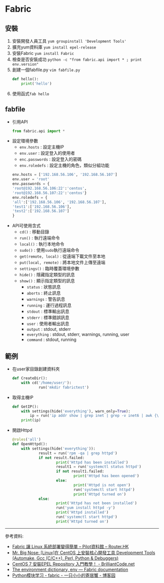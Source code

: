 # Fabric
## 安裝
1. 安裝開發人員工具 `yum groupinstall 'Development Tools'`
2. 擴充yum資料庫 `yum install epel-release`
3. 安裝Fabric `yum install Fabric`
4. 檢查是否安裝成功 `python -c "from fabric.api import * ; print env.version"`
5. 創建一個fabfile.py `vim fabfile.py`
    ```py
    def hello():
        print('hello')
    ```
6. 使用函式`fab hello`
## fabfile
- 引用API
    ```py
    from fabric.api import *
    ```
- 設定環境參數
    - `env.hosts` : 設定主機IP
    - `env.user` : 設定登入的使用者
    - `enc.passwords` : 設定登入的密碼
    - `env.roledefs` : 設定主機的角色，類似分組功能
    ```py
    env.hosts = ['192.168.56.106', '192.168.56.107']
    env.user = 'root'
    env.passwords = {
    'root@192.168.56.106:22':'centos',
    'root@192.168.56.107:22':'centos'}
    env.roledefs = {
    'all':['192.168.56.106', '192.168.56.107'],
    'test1':['192.168.56.106'],
    'test2':['192.168.56.107']
    }
    ```
- API可使用含式
    - `cd()` : 移動目錄
    - `run()` : 執行遠端命令
    - `local()` : 執行本地命令
    - `sudo()` : 使用`sudo`執行遠端命令
    - `get(remote, local)` : 從遠端下載文件至本地
    - `put(local, remote)` : 將本地文件上傳至遠端
    - `settings()` : 臨時覆蓋環境參數
    - `hide()` : 隱藏指定類型的訊息
    - `show()` : 顯示指定類型的訊息
        - `status` : 狀態訊息
        - `aborts` : 終止訊息
        - `warnings` : 警告訊息
        - `running` : 運行過程訊息
        - `stdout` : 標準輸出訊息
        - `stderr` : 標準錯誤訊息
        - `user` : 使用者輸出訊息
        - `output` : stdout, stderr
        - `everything` : stdout, stderr, warnings, running, user
        - `command` : stdout, running
## 範例
- 在user家目錄創建資料夾
    ```py
    def CreateDir():
        with cd('/home/user/'):
                run('mkdir fabrictest')
    ```
- 取得主機IP
    ```py
    def GetIP():
        with settings(hide('everything'), warn_only=True):
            ip = run('ip addr show | grep inet | grep -v inet6 | awk {\'print $2\'}')
        print(ip)
    ```
- 開啟Httpd
    ```py
    @roles('all')
    def OpenHttpd():
        with settings(hide('everything')):
                result = run('rpm -qa | grep httpd')
                if not result.failed:
                        print('Httpd has been installed')
                        result1 = run('systemctl status httpd')
                        if not result1.failed:
                                print('Httpd has been opened')
                        else:
                                print('Httpd is not open')
                                run('systemctl start httpd')
                                print('Httpd turned on')
                else:
                        print('Httpd has not been installed')
                        run('yum install httpd -y')
                        print('Httpd installed')
                        run('systemctl start httpd')
                        print('Httpd turned on')

    ```
---
參考資料:
- [Fabric 讓 Linux 系統部署變得簡單 – Pilot資料館 – Router.HK](https://www.linuxpilot.com/use-%EF%BB%BFfabric-to-easily-deploy-on-linux)
- [Mr. Big Nose: [Linux]在 CentOS 上安裝核心開發工具 Development Tools (Automake, Gcc (C/C++), Perl, Python & Debuggers)](http://mrbignose.blogspot.com/2010/04/linux-centos-development-tools-automake.html)
- [CentOS 7 安裝EPEL Repository 入門教學！ - BrilliantCode.net](https://www.brilliantcode.net/108/centos-7-install-epel-repository/)
- [The environment dictionary, env — Fabric  documentation](https://docs.fabfile.org/en/1.14/usage/env.html)
- [Python模块学习 - fabric - 一只小小的寄居蟹 - 博客园](https://www.cnblogs.com/xiao-apple36/p/9124292.html#_label6)